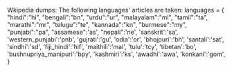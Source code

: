 Wkipedia dumps:
The following languages' articles are taken:
languages = { "hindi":"hi",
             "bengali":"bn",
             "urdu":"ur",
             "malayalam":"ml",
             "tamil":"ta",
             "marathi":"mr",
             "telugu":"te",
             "kannada":"kn",
             "burmese":"my",
             "punjabi":"pa",
             "assamese":'as',
             "nepali":'ne',
             'sanskrit':'sa',
             'western_punjabi':'pnb',
             'gujrati':'gu',
             'odia':'or',
             'bhojpuri':'bh',
             'santali':'sat',
             'sindhi':'sd',
             'fiji_hindi':'hif',
             'maithili':'mai',
             'tulu':'tcy',
             'tibetan':'bo',
             'bushnupriya_manipuri':'bpy',
             'kashmiri':'ks',
             'awadhi':'awa',
             'konkani':'gom',
             }